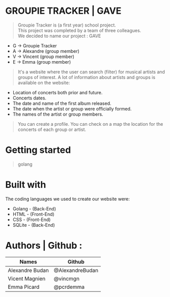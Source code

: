 #   GROUPIE TRACKER | GAVE  
> Groupie Tracker is (a first year) school project.  
> This project was completed by a team of three colleagues.  
> We decided to name our project : GAVE  

- G -> Groupie Tracker  
- A -> Alexandre (group member)
- V -> Vincent (group member)
- E -> Emma (group member)

> It's a website where the user can search (filter) for musical artists and groups of interest.
> A lot of information about artists and groups is available on the website:  

- Location of concerts both prior and future.
- Concerts dates.
- The date and name of the first album released.
- The date when the artist or group were officially formed.
- The names of the artist or group members.

> You can create a profile.
> You can check on a map the location for the concerts of each group or artist.  

# Getting started  
> <Install> golang

# Built with  
The coding languages we used to create our website were:  
- Golang - (Back-End)
- HTML - (Front-End)
- CSS  - (Front-End)
- SQLite - (Back-End)

# Authors | Github :   
Names | Github  
| ------ | ------ |  
Alexandre Budan  |  @AlexandreBudan  
Vicent Magnien   |  @vincmgn  
Emma Picard      |  @pcrdemma  




